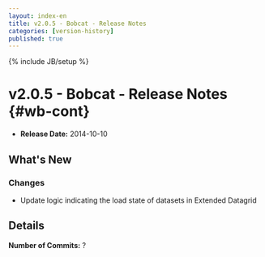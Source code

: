 ```yaml
---
layout: index-en
title: v2.0.5 - Bobcat - Release Notes
categories: [version-history]
published: true
---
```

{% include JB/setup %}

# v2.0.5 - Bobcat - Release Notes {#wb-cont}

<div class="toc"></div>

* **Release Date:** 2014-10-10

## What's New

### Changes

* Update logic indicating the load state of datasets in Extended Datagrid

## Details

**Number of Commits:** ?